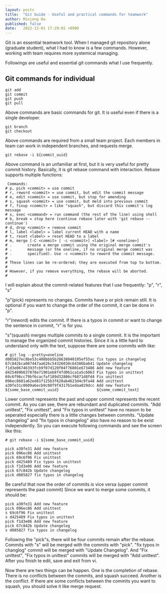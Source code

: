 ```yaml
---
layout: posts
title:  "Git Guide - Useful and practical commands for teamwork"
author: Minjong Ha
published: false
date:   2022-12-01 17:29:02 +0900
---
```


Git is an essential teamwork tool.
When I managed git repository alone (graduate student), what I had to know is a few commands.
However, working with team requires more systemical managing.

Followings are useful and essential git commands what I use frequently.

## Git commands for individual

```
git add 
git commit 
git push
git pull
```

Above commands are basic commands for git.
It is useful even if there is a single developer.

```
git branch
git checkout
```

Above commands are required from a small team project.
Each members in team can work in independent branches, and requests merge.


```
git rebase -i ${commit_uuid}
```

Above command is an unfamiliar at first, but it is very useful for pretty commit history.
Basically, it is git rebase command with interaction.
Rebase supports multiple functions: 

```
 Commands:
# p, pick <commit> = use commit
# r, reword <commit> = use commit, but edit the commit message
# e, edit <commit> = use commit, but stop for amending
# s, squash <commit> = use commit, but meld into previous commit
# f, fixup <commit> = like "squash", but discard this commit's log message
# x, exec <command> = run command (the rest of the line) using shell
# b, break = stop here (continue rebase later with 'git rebase --continue')
# d, drop <commit> = remove commit
# l, label <label> = label current HEAD with a name
# t, reset <label> = reset HEAD to a label
# m, merge [-C <commit> | -c <commit>] <label> [# <oneline>]
# .       create a merge commit using the original merge commit's
# .       message (or the oneline, if no original merge commit was
# .       specified). Use -c <commit> to reword the commit message.
#
# These lines can be re-ordered; they are executed from top to bottom.
#
# However, if you remove everything, the rebase will be aborted.
#
```

I will explain about the commit-related features that I use frequently: "p", "r", "s"

"p"(pick) represents no changes. 
Commits have p or pick remain still.
It is optional if you want to change the order of the commit, it can be done in "p".

"r"(reword) edits the commit.
If there is a typos in commit or want to change the sentence in commit, "r" is for you.

"s"(squash) merges multiple commits to a single commit.
It is the important to manage the organized commit histories.
Since it is a little hard to understand only with the text, suppose there are some commits with like:

```
# git log --pretty=oneline
d085827ec8be53c408bbb5b28638040195ef55ac fix typos in changelog
67c842bca087447aa626c54326030c64386ba641 Update changelog
f1d3e06746393fcb9f07d120f04f76801e673486 Add new feature
d4254896637878e71901eb8f4fd061ca1a5c6063 Fix typos in unittest
69c6f96cc79bf6cacfaf189d32806cf6871d8fd4 Fix unittest
096ec8681a62ed81f125b3f620ab4623d4c9fa48 Add unittest
a30fe31c0609a6ecb9c08f9f4317b1edaa029dcc Add new feature
${some_base_commit_uuid}                 ${some_commit_text}
```

Lower commit represents the past and upper commit represents the recent commit.
As you can see, there are rebundant and duplicated commits.
"Add unittest", "Fix unittest", and "Fix typos in unittest" have no reason to be seperated especially there is a little changes between commits.
"Update changelog" and "fix typos in changelog" also have no reason to be exist independently.
So you can execute following commands and see the screen like this:

```
# git rebase -i ${some_base_commit_uuid}

pick a30fe31 Add new feature
pick 096ec86 Add unittest
pick 69c6f96 Fix unittest
pick d425489 Fix typos in unittest
pick f1d3e06 Add new feature
pick 67c842b Update changelog
pick d085827 fix typos in changelog
```

Be careful that now the order of commits is vice versa (upper commit represents the past commit)
Since we want to merge some commits, it should be:

```
pick a30fe31 Add new feature
pick 096ec86 Add unittest
s 69c6f96 Fix unittest
s d425489 Fix typos in unittest
pick f1d3e06 Add new feature
pick 67c842b Update changelog
s d085827 fix typos in changelog
```

Following the "pick"s, there will be four commits remain after the rebase.
Commits with "s" will be merged with the commits with "pick".
"fix typos in changlog" commit will be merged with "Update Changelog".
And "Fix unittest", "Fix typos in unittest" commits will be merged with "Add unittest".
After you finish te edit, save and exit from vi.

Now there are two things can be happen.
One is the completion of rebase.
There is no conflicts between the commits, and squash succeed.
Another is the conflict.
If there are some conflicts between the commits you want to squash, you should solve it like merge request.





